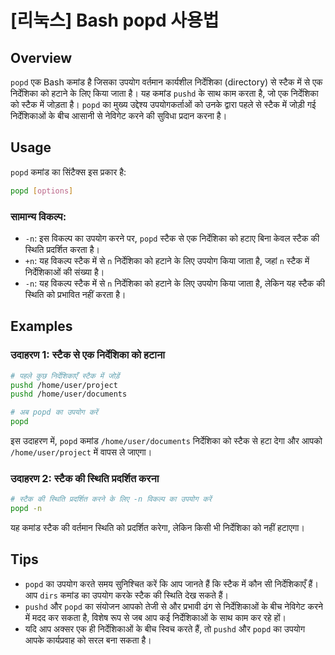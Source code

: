 # [리눅스] Bash popd 사용법

## Overview
`popd` एक Bash कमांड है जिसका उपयोग वर्तमान कार्यशील निर्देशिका (directory) से स्टैक में से एक निर्देशिका को हटाने के लिए किया जाता है। यह कमांड `pushd` के साथ काम करता है, जो एक निर्देशिका को स्टैक में जोड़ता है। `popd` का मुख्य उद्देश्य उपयोगकर्ताओं को उनके द्वारा पहले से स्टैक में जोड़ी गई निर्देशिकाओं के बीच आसानी से नेविगेट करने की सुविधा प्रदान करना है।

## Usage
`popd` कमांड का सिंटैक्स इस प्रकार है:

```bash
popd [options]
```

### सामान्य विकल्प:
- `-n`: इस विकल्प का उपयोग करने पर, `popd` स्टैक से एक निर्देशिका को हटाए बिना केवल स्टैक की स्थिति प्रदर्शित करता है।
- `+n`: यह विकल्प स्टैक में से `n` निर्देशिका को हटाने के लिए उपयोग किया जाता है, जहां `n` स्टैक में निर्देशिकाओं की संख्या है।
- `-n`: यह विकल्प स्टैक में से `n` निर्देशिका को हटाने के लिए उपयोग किया जाता है, लेकिन यह स्टैक की स्थिति को प्रभावित नहीं करता है।

## Examples
### उदाहरण 1: स्टैक से एक निर्देशिका को हटाना
```bash
# पहले कुछ निर्देशिकाएँ स्टैक में जोड़ें
pushd /home/user/project
pushd /home/user/documents

# अब popd का उपयोग करें
popd
```
इस उदाहरण में, `popd` कमांड `/home/user/documents` निर्देशिका को स्टैक से हटा देगा और आपको `/home/user/project` में वापस ले जाएगा।

### उदाहरण 2: स्टैक की स्थिति प्रदर्शित करना
```bash
# स्टैक की स्थिति प्रदर्शित करने के लिए -n विकल्प का उपयोग करें
popd -n
```
यह कमांड स्टैक की वर्तमान स्थिति को प्रदर्शित करेगा, लेकिन किसी भी निर्देशिका को नहीं हटाएगा।

## Tips
- `popd` का उपयोग करते समय सुनिश्चित करें कि आप जानते हैं कि स्टैक में कौन सी निर्देशिकाएँ हैं। आप `dirs` कमांड का उपयोग करके स्टैक की स्थिति देख सकते हैं।
- `pushd` और `popd` का संयोजन आपको तेजी से और प्रभावी ढंग से निर्देशिकाओं के बीच नेविगेट करने में मदद कर सकता है, विशेष रूप से जब आप कई निर्देशिकाओं के साथ काम कर रहे हों।
- यदि आप अक्सर एक ही निर्देशिकाओं के बीच स्विच करते हैं, तो `pushd` और `popd` का उपयोग आपके कार्यप्रवाह को सरल बना सकता है।